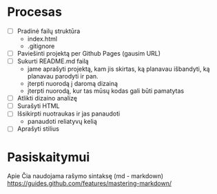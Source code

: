 # Procesas

- [ ] Pradinė failų struktūra
  - index.html
  - .gitignore
- [ ] Paviešinti projektą per Github Pages (gausim URL)
- [ ] Sukurti README.md failą
  - jame aprašyti projektą, kam jis skirtas, ką planavau išbandyti, ką planavau parodyti ir pan.
  - įterpti nuorodą į daromą dizainą
  - įterpti nuorodą, kur tas mūsų kodas gali būti pamatytas
- [ ] Atlikti dizaino analizę
- [ ] Surašyti HTML
- [ ] Išsikirpti nuotraukas ir jas panaudoti
  - panaudoti reliatyvų kelią
- [ ] Aprašyti stilius

# Pasiskaitymui

Apie Čia naudojama rašymo sintaksę (md - markdown)
https://guides.github.com/features/mastering-markdown/